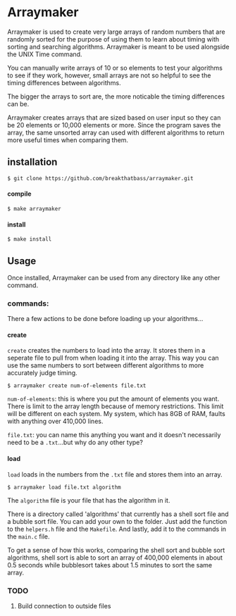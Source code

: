 # Arraymaker

Arraymaker is used to create very large arrays of random numbers that are randomly sorted for the purpose of using them to learn about timing with sorting and searching algorithms. Arraymaker is meant to be used alongside the UNIX Time command.

You can manually write arrays of 10 or so elements to test your algorithms to see if they work, however, small arrays are not so helpful to see the timing differences between algorithms.

The bigger the arrays to sort are, the more noticable the timing differences can be.

Arraymaker creates arrays that are sized based on user input so they can be 20 elements or 10,000 elements or more. Since the program saves the array, the same unsorted array can used with different algorithms to return more useful times when comparing them.

## installation
```
$ git clone https://github.com/breakthatbass/arraymaker.git
```

#### compile
```
$ make arraymaker
```

#### install
```
$ make install
```

## Usage

Once installed, Arraymaker can be used from any directory like any other command.

### commands:
There a few actions to be done before loading up your algorithms...

#### create

```create``` creates the numbers to load into the array. It stores them in a seperate file to pull from when loading it into the array. This way you can use the same numbers to sort between different algorithms to more accurately judge timing.

```
$ arraymaker create num-of-elements file.txt
```
```num-of-elements```: this is where you put the amount of elements you want. There is limit to the array length because of memory restrictions. This limit will be different on each system. My system, which has 8GB of RAM, faults with anything over 410,000 lines. 

```file.txt```: you can name this anything you want and it doesn't necessarily need to be a ```.txt```...but why do any other type?

#### load

```load``` loads in the numbers from the ```.txt``` file and stores them into an array.

```
$ arraymaker load file.txt algorithm
```
The ```algorithm``` file is your file that has the algorithm in it.

There is a directory called 'algorithms' that currently has a shell sort file and a bubble sort file. You can add your own to the folder. Just add the function to the ```helpers.h``` file and the ```Makefile```. And lastly, add it to the commands in the ```main.c``` file.

To get a sense of how this works, comparing the shell sort and bubble sort algorithms, shell sort is able to sort an array of 400,000 elements in about 0.5 seconds while bubblesort takes about 1.5 minutes to sort the same array. 

### TODO
1. Build connection to outside files
